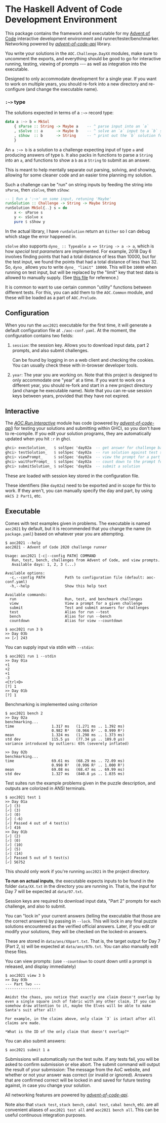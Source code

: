 The Haskell Advent of Code Development Environment
==================================================

This package contains the framework and executable for my [Advent of Code][aoc]
interactive development environment and runner/tester/benchmarker.  Networking
powered by *[advent-of-code-api][]* library.

You write your solutions in the `AOC.Challenge.DayXX` modules, make sure to
uncomment the exports, and everything should be good to go for interactive
running, testing, viewing of prompts --- as well as integration into the
executable.

[aoc]: https://adventofcode.com
[advent-of-code-api]: https://hackage.haskell.org/package/advent-of-code-api

Designed to only accommodate development for a single year.  If you want to
work on multiple years, you should re-fork into a new directory and
re-configure (and change the executable name).

### `:~>` type

The solutions expected in terms of a `:~>` record type:

```haskell
data a :~> b = MkSol
    { sParse :: String -> Maybe a    -- ^ parse input into an `a`
    , sSolve :: a      -> Maybe b    -- ^ solve an `a` input to a `b` solution
    , sShow  :: b      -> String     -- ^ print out the `b` solution for submission
    }
```

An `a :~> b` is a solution to a challenge expecting input of type `a` and
producing answers of type `b`.  It also packs in functions to parse a `String`
into an `a`, and functions to show a `b` as a `String` to submit as an answer.

This is meant to help mentally separate out parsing, solving, and showing,
allowing for some cleaner code and an easier time planning my solution.

Such a challenge can be "run" on string inputs by feeding the string into
`sParse`, then `sSolve`, then `sShow`:

```haskell
-- | Run a ':~>' on some input, retuning 'Maybe'
runSolution :: Challenge -> String -> Maybe String
runSolution MkSol{..} s = do
    x <- sParse s
    y <- sSolve x
    pure $ sShow y
```

In the actual library, I have `runSolution` return an `Either` so I can debug
which stage the error happened in.

`sSolve` also supports `dyno_ :: Typeable a => String -> a -> a`, which is how
*special test parameters* are implemented.  For example, 2018 Day 6 involves
finding points that had a total distance of less than 10000, but for the test
input, we found the points that had a total distance of less than 32.  So,
`dyno_` allows you to write `dyno_ "limit" 10000`.  This will be `10000` when
running on test input, but will be replaced by the "limit" key that test data
is allowed to manually supply. (See [this file][7btest] for reference.)

[7btest]: https://github.com/mstksg/advent-of-code2021/blob/master/test-data/2018/07b.txt

It is common to want to use certain common "utility" functions between
different tests.  For this, you can add them to the `AOC.Common` module, and
these will be loaded as a part of `AOC.Prelude`.

Configuration
------------

When you run the `aoc2021` executable for the first time, it will generate a
default configuration file at `./aoc-conf.yaml`.  At the moment, the
configuration contains two fields:

1.  `session`: the session key.  Allows you to download input data, part 2
    prompts, and also submit challenges.

    Can be found by logging in on a web client and checking the cookies.  You
    can usually check these with in-browser developer tools.

2.  `year`: The year you are working on.  Note that this project is designed to
    only accommodate one "year" at a time.  If you want to work on a different
    year, you should re-fork and start in a new project directory (and change
    he executable name).  Note that you can re-use session keys between years,
    provided that they have not expired.

Interactive
-----------

The *[AOC.Run.Interactive][interactive]* module has code (powered by
*[advent-of-code-api][]*) for testing your solutions and submitting within
GHCI, so you don't have to re-compile. If you edit your solution programs, they
are automatically updated when you hit `:r` in ghci.

[interactive]: https://mstksg.github.io/advent-of-code2021/AOC-Run-Interactive.html

```haskell
ghci> execSolution_   $ solSpec 'day02a  -- get answer for challenge based on solution
ghci> testSolution_   $ solSpec 'day02a  -- run solution against test suite
ghci> viewPrompt_     $ solSpec 'day02a  -- view the prompt for a part
ghci> waitForPrompt_  $ solSpec 'day02a  -- count down to the prompt for a part
ghci> submitSolution_ $ solSpec 'day02a  -- submit a solution
```

These are loaded with session key stored in the configuration file.

These identifiers (like `day02a`) need to be exported and in scope for this to
work.  If they aren't, you can manually specify the day and part, by using
`mkCS 2 Part1`, etc.

Executable
----------

Comes with test examples given in problems.  The executable is named `aoc2021`
by default, but it is recommended that you change the name (in `package.yaml`)
based on whatever year you are attempting.

```
$ aoc2021 --help
aoc2021 - Advent of Code 2020 challenge runner

Usage: aoc2021 [-c|--config PATH] COMMAND
   Run, test, bench, challenges from Advent of Code, and view prompts.
   Available days: 1, 2, 3 (...)

Available options:
  -c,--config PATH         Path to configuration file (default: aoc-conf.yaml)
  -h,--help                Show this help text

Available commands:
  run                      Run, test, and benchmark challenges
  view                     View a prompt for a given challenge
  submit                   Test and submit answers for challenges
  test                     Alias for run --test
  bench                    Alias for run --bench
  countdown                Alias for view --countdown

$ aoc2021 run 3 b
>> Day 03b
>> [✓] 243
```

You can supply input via stdin with `--stdin`:

```
$ aoc2021 run 1 --stdin
>> Day 01a
+1
+2
+1
-3
<Ctrl+D>
[?] 1
>> Day 01b
[?] 1
```

Benchmarking is implemented using *criterion*

```
$ aoc2021 bench 2
>> Day 02a
benchmarking...
time                 1.317 ms   (1.271 ms .. 1.392 ms)
                     0.982 R²   (0.966 R² .. 0.999 R²)
mean                 1.324 ms   (1.298 ms .. 1.373 ms)
std dev              115.5 μs   (77.34 μs .. 189.0 μs)
variance introduced by outliers: 65% (severely inflated)

>> Day 02b
benchmarking...
time                 69.61 ms   (68.29 ms .. 72.09 ms)
                     0.998 R²   (0.996 R² .. 1.000 R²)
mean                 69.08 ms   (68.47 ms .. 69.99 ms)
std dev              1.327 ms   (840.8 μs .. 1.835 ms)
```

Test suites run the example problems given in the puzzle description, and
outputs are colorized in ANSI terminals.

```
$ aoc2021 test 1
>> Day 01a
[✓] (3)
[✓] (3)
[✓] (0)
[✓] (-6)
[✓] Passed 4 out of 4 test(s)
[✓] 416
>> Day 01b
[✓] (2)
[✓] (0)
[✓] (10)
[✓] (5)
[✓] (14)
[✓] Passed 5 out of 5 test(s)
[✓] 56752
```

This should only work if you're running `aoc2021` in the project directory.

**To run on actual inputs**, the executable expects inputs to be found in the
folder `data/XX.txt` in the directory you are running in.  That is, the input
for Day 7 will be expected at `data/07.txt`.

Session keys are required to download input data, "Part 2" prompts for each
challenge, and also to submit.

You can "lock in" your current answers (telling the executable that those are
the correct answers) by passing in `--lock`.  This will lock in any final
puzzle solutions encountered as the verified official answers.  Later, if you
edit or modify your solutions, they will be checked on the locked-in answers.

These are stored in `data/ans/XXpart.txt`.  That is, the target output for Day 7
(Part 2, `b`) will be expected at `data/ans/07b.txt`.  You can also manually
edit these files.

You can view prompts: (use `--countdown` to count down until a prompt is
released, and display immediately)

```
$ aoc2021 view 3 b
>> Day 03b
--- Part Two ---
----------------

Amidst the chaos, you notice that exactly one claim doesn't overlap by
even a single square inch of fabric with any other claim. If you can
somehow draw attention to it, maybe the Elves will be able to make
Santa's suit after all!

For example, in the claims above, only claim `3` is intact after all
claims are made.

*What is the ID of the only claim that doesn't overlap?*
```

You can also submit answers:

```
$ aoc2021 submit 1 a
```

Submissions will automatically run the test suite.  If any tests fail, you will
be asked to confirm submission or else abort.  The submit command will output
the result of your submission: The message from the AoC website, and whether or
not your answer was correct (or invalid or ignored).  Answers that are
confirmed correct will be locked in and saved for future testing against, in
case you change your solution.

All networking features are powered by *[advent-of-code-api][]*.

Note also that `stack test`, `stack bench`, `cabal test`, `cabal bench`, etc.
are all convenient aliases of `aoc2021 test all` and `aoc2021 bench all`.  This
can be useful continuous integration purposes.
